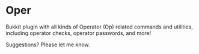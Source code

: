 Oper
====

Bukkit plugin with all kinds of Operator (Op) related commands and utilities, including operator checks, operator passwords, and more!

Suggestions? Please let me know.
